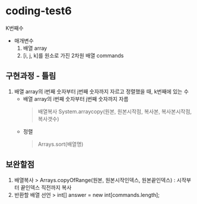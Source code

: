 # coding-test6
K번째수

  * 매개변수
    1. 배열 array
    2. [i, j, k]를 원소로 가진 2차원 배열 commands

## 구현과정 - 틀림
  1. 배열 array의 i번째 숫자부터 j번째 숫자까지 자르고 정렬했을 때, k번째에 있는 수
      - 배열 array의 i번째 숫자부터 j번째 숫자까지 자름
        > 배열복사 System.arraycopy(원본, 원본시작점, 복사본, 복사본시작점, 복사갯수)
      - 정렬
        > Arrays.sort(배열명)

## 보완할점
  1. 배열복사 > Arrays.copyOfRange(원본, 원본시작인덱스, 원본끝인덱스)  :  시작부터 끝인덱스 직전까지 복사
  2. 반환할 배열 선언 > int[] answer = new int[commands.length];
